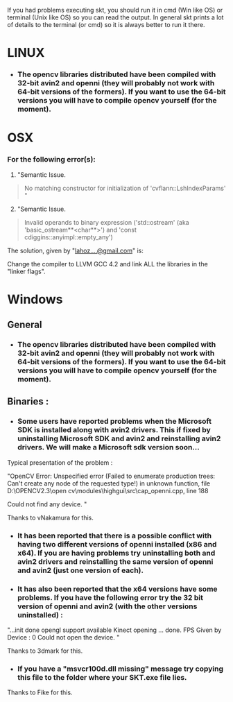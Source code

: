 If you had problems executing skt, you should run it in cmd (Win like OS) or terminal (Unix like OS) so you can read the output. In general skt prints a lot of details to the terminal (or cmd) so it is always better to run it there.

# LINUX #

  * ### The opencv libraries distributed have been compiled with 32-bit avin2 and openni (they will probably not work with 64-bit versions of the formers). If you want to use the 64-bit versions you will have to compile opencv yourself (for the moment). ###

# OSX #

### For the following error(s): ###

1) "Semantic Issue.
> No matching constructor for initialization of 'cvflann::LshIndexParams'   "

2) "Semantic Issue.
> Invalid operands to binary expression ('std::ostream' (aka 'basic\_ostream**<char**>') and 'const cdiggins::anyimpl::empty\_any')

The solution, given by "lahoz....@gmail.com" is:

Change the compiler to LLVM GCC 4.2 and link ALL the libraries in the "linker flags".

# Windows #

## General ##
  * ### The opencv libraries distributed have been compiled with 32-bit avin2 and openni (they will probably not work with 64-bit versions of the formers). If you want to use the 64-bit versions you will have to compile opencv yourself (for the moment). ###

## Binaries : ##

  * ### Some users have reported problems when the Microsoft SDK is installed along with avin2 drivers. This if fixed by uninstalling Microsoft SDK and avin2  and reinstalling avin2 drivers. We will make a Microsoft sdk version soon... ###

Typical presentation of the problem :

"OpenCV Error: Unspecified error (Failed to enumerate production trees: Can't
create
any node of the requested type!) in unknown function, file D:\OPENCV2.3\open
cv\modules\highgui\src\cap\_openni.cpp, line 188

Could not find any device. "

Thanks to vNakamura for this.

  * ### It has been reported that there is a possible conflict with having two different versions of openni installed (x86 and x64). If you are having problems try uninstalling both and avin2 drivers and reinstalling the same version of openni and avin2 (just one version of each). ###

  * ### It has also been reported that the x64 versions have some problems. If you have the following error try the 32 bit version of openni and avin2 (with the other versions uninstalled) : ###

"...init done opengl support available Kinect opening ... done.
FPS Given by Device : 0
Could not open the device. "

Thanks to 3dmark for this.

  * ### If you have a "msvcr100d.dll missing" message try copying this file to the folder where your SKT.exe file lies. ###

Thanks to Fike for this.
